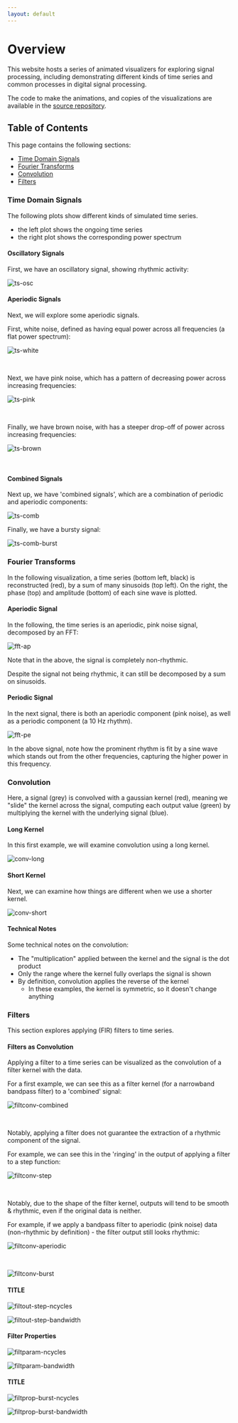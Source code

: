 ```yaml
---
layout: default
---
```


# Overview

This website hosts a series of animated visualizers for exploring signal processing,
including demonstrating different kinds of time series and common processes in digital signal processing.

The code to make the animations, and copies of the visualizations are available in the
[source repository](https://github.com/TomDonoghue/SigViz).

## Table of Contents

This page contains the following sections:

- [Time Domain Signals](#time-domain-signals)
- [Fourier Transforms](#fourier-transforms)
- [Convolution](#convolution)
- [Filters](#filters)

### Time Domain Signals

The following plots show different kinds of simulated time series.

- the left plot shows the ongoing time series
- the right plot shows the corresponding power spectrum

#### Oscillatory Signals

First, we have an oscillatory signal, showing rhythmic activity:

![ts-osc](https://raw.githubusercontent.com/TomDonoghue/SigViz/main/gifs/01-timeseries/ts-osc.gif)

#### Aperiodic Signals

Next, we will explore some aperiodic signals.

First, white noise, defined as having equal power across all frequencies (a flat power spectrum):

![ts-white](https://raw.githubusercontent.com/TomDonoghue/SigViz/main/gifs/01-timeseries/ts-white-noise.gif)

<br>

Next, we have pink noise, which has a pattern of decreasing power
across increasing frequencies:

![ts-pink](https://raw.githubusercontent.com/TomDonoghue/SigViz/main/gifs/01-timeseries/ts-pink-noise.gif)

<br>

Finally, we have brown noise, with has a steeper drop-off of power across increasing frequencies:

![ts-brown](https://raw.githubusercontent.com/TomDonoghue/SigViz/main/gifs/01-timeseries/ts-brown-noise.gif)

<br>

#### Combined Signals

Next up, we have 'combined signals', which are a combination of periodic and aperiodic components:

![ts-comb](https://raw.githubusercontent.com/TomDonoghue/SigViz/main/gifs/01-timeseries/ts-comb.gif)

Finally, we have a bursty signal:

![ts-comb-burst](https://raw.githubusercontent.com/TomDonoghue/SigViz/main/gifs/01-timeseries/ts-comb-burst.gif)

### Fourier Transforms

In the following visualization, a time series (bottom left, black) is reconstructed (red), by a sum of many sinusoids (top left). On the right, the phase (top) and amplitude (bottom) of each sine wave is plotted.

#### Aperiodic Signal

In the following, the time series is an aperiodic, pink noise signal, decomposed by an FFT:

![fft-ap](https://raw.githubusercontent.com/TomDonoghue/SigViz/main/gifs/02-fft/fft-aperiodic.gif)

Note that in the above, the signal is completely non-rhythmic.

Despite the signal not being rhythmic, it can still be
decomposed by a sum on sinusoids.

#### Periodic Signal

In the next signal, there is both an aperiodic component (pink noise), as well as
a periodic component (a 10 Hz rhythm).

![fft-pe](https://raw.githubusercontent.com/TomDonoghue/SigViz/main/gifs/02-fft/fft-periodic.gif)

In the above signal, note how the prominent rhythm is fit by a sine wave which
stands out from the other frequencies, capturing the higher power in this frequency.

### Convolution

Here, a signal (grey) is convolved with a gaussian kernel (red), meaning we "slide" the kernel across the signal, computing each output value (green) by multiplying the kernel with the underlying signal (blue).

#### Long Kernel

In this first example, we will examine convolution using a long kernel.

![conv-long](https://raw.githubusercontent.com/TomDonoghue/SigViz/main/gifs/03-convolution/convolution-long.gif)

#### Short Kernel

Next, we can examine how things are different when we use a shorter kernel.

![conv-short](https://raw.githubusercontent.com/TomDonoghue/SigViz/main/gifs/03-convolution/convolution-short.gif)

#### Technical Notes

Some technical notes on the convolution:
- The "multiplication" applied between the kernel and the signal is the dot product
- Only the range where the kernel fully overlaps the signal is shown
- By definition, convolution applies the reverse of the kernel
    - In these examples, the kernel is symmetric, so it doesn't change anything

### Filters

This section explores applying (FIR) filters to time series.

#### Filters as Convolution

Applying a filter to a time series can be visualized as the convolution of a filter kernel with the data.

For a first example, we can see this as a filter kernel (for a narrowband bandpass filter) to a 'combined' signal:

![filtconv-combined](https://raw.githubusercontent.com/TomDonoghue/SigViz/main/gifs/04-filters/filtconv-combined.gif)

<br>

Notably, applying a filter does not guarantee the extraction of a rhythmic component of the signal.

For example, we can see this in the 'ringing' in the output of applying a filter to a step function:

![filtconv-step](https://raw.githubusercontent.com/TomDonoghue/SigViz/main/gifs/04-filters/filtconv-step.gif)

<br>

Notably, due to the shape of the filter kernel, outputs will tend to be smooth & rhythmic, even if the original data is neither.

For example, if we apply a bandpass filter to aperiodic (pink noise) data (non-rhythmic by definition) - the filter output still looks rhythmic:

![filtconv-aperiodic](https://raw.githubusercontent.com/TomDonoghue/SigViz/main/gifs/04-filters/filtconv-aperiodic.gif)

<br>

![filtconv-burst](https://raw.githubusercontent.com/TomDonoghue/SigViz/main/gifs/04-filters/filtconv-burst.gif)

#### TITLE

![filtout-step-ncycles](https://raw.githubusercontent.com/TomDonoghue/SigViz/main/gifs/04-filters/filtout-step-ncycles.gif)

![filtout-step-bandwidth](https://raw.githubusercontent.com/TomDonoghue/SigViz/main/gifs/04-filters/filtout-step-bandwidth.gif)

#### Filter Properties

![filtparam-ncycles](https://raw.githubusercontent.com/TomDonoghue/SigViz/main/gifs/04-filters/filtparam-ncycles.gif)

![filtparam-bandwidth](https://raw.githubusercontent.com/TomDonoghue/SigViz/main/gifs/04-filters/filtparam-bandwidth.gif)

#### TITLE

![filtprop-burst-ncycles](https://raw.githubusercontent.com/TomDonoghue/SigViz/main/gifs/04-filters/filtprop-burst-ncycles.gif)

![filtprop-burst-bandwidth](https://raw.githubusercontent.com/TomDonoghue/SigViz/main/gifs/04-filters/filtprop-burst-bandwidth.gif)
